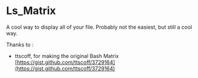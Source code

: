 # Ls_Matrix
A cool way to display all of your file.
Probably not the easiest, but still a cool way.

Thanks to : 
- ttscoff, for making the original Bash Matrix [https://gist.github.com/ttscoff/3729164](https://gist.github.com/ttscoff/3729164)
